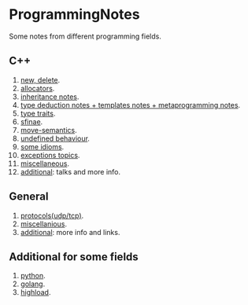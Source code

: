 # ProgrammingNotes
Some notes from different programming fields.

## C++

1. [new, delete](https://github.com/dasfex/notes/blob/master/cpp/new_delete.md).
2. [allocators](https://github.com/dasfex/notes/blob/master/cpp/allocators.md).
3. [inheritance notes](https://github.com/dasfex/notes/blob/master/cpp/inheritance.md).
4. [type deduction notes + templates notes + metaprogramming notes](https://github.com/dasfex/notes/blob/master/cpp/templates.md).
5. [type traits](https://github.com/dasfex/notes/blob/master/cpp/type_traits.md).
6. [sfinae](https://github.com/dasfex/notes/blob/master/cpp/sfinae.md).
7. [move-semantics](https://github.com/dasfex/notes/blob/master/cpp/move_semantics.md).
8. [undefined behaviour](https://github.com/dasfex/notes/blob/master/cpp/ub.md).
9. [some idioms](https://github.com/dasfex/notes/blob/master/cpp/idioms.md).
10. [exceptions topics](https://github.com/dasfex/notes/blob/master/cpp/exceptions.md).
10. [miscellaneous](https://github.com/dasfex/notes/blob/master/cpp/miscellaneous.md).
11. [additional](https://github.com/dasfex/notes/blob/master/cpp/additional.md): talks and more info.

## General

1. [protocols(udp/tcp)](https://github.com/dasfex/notes/blob/master/general/protocols.md).
2. [miscellanious](https://github.com/dasfex/ProgrammingNotes/blob/master/general/miscellanious.md).
3. [additional](https://github.com/dasfex/notes/blob/master/general/additional.md): more info and links.

## Additional for some fields

1. [python](https://github.com/dasfex/notes/blob/master/langs/py_add.md).
2. [golang](https://github.com/dasfex/notes/blob/master/langs/go_add.md).
3. [highload](https://github.com/dasfex/notes/blob/master/general/highload.md).
